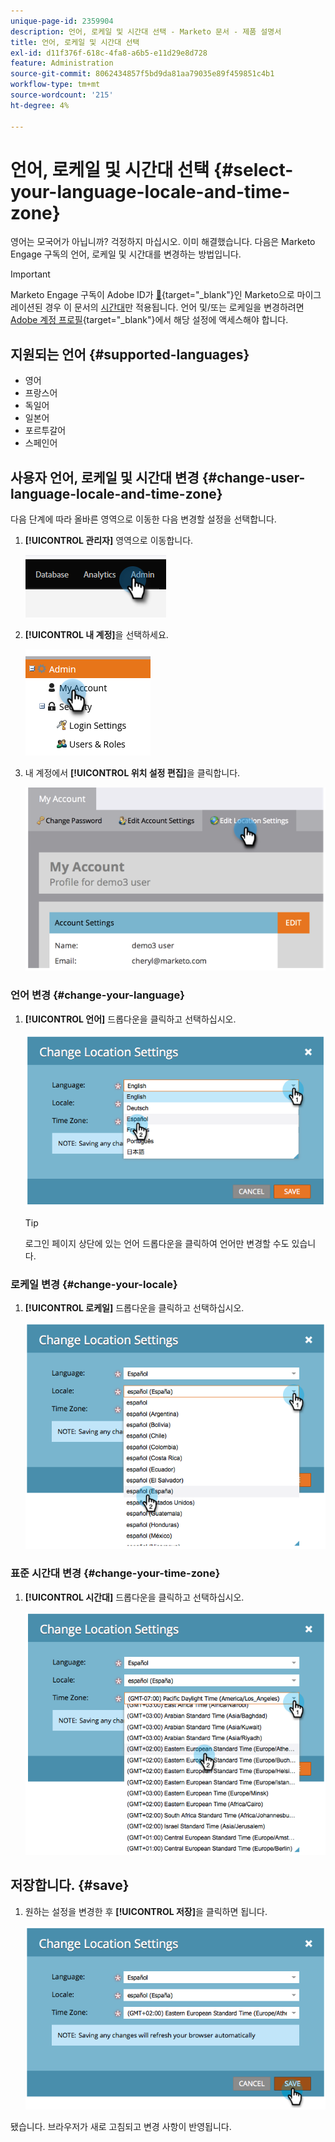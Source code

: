 ```yaml
---
unique-page-id: 2359904
description: 언어, 로케일 및 시간대 선택 - Marketo 문서 - 제품 설명서
title: 언어, 로케일 및 시간대 선택
exl-id: d11f376f-618c-4fa8-a6b5-e11d29e8d728
feature: Administration
source-git-commit: 8062434857f5bd9da81aa79035e89f459851c4b1
workflow-type: tm+mt
source-wordcount: '215'
ht-degree: 4%

---
```


# 언어, 로케일 및 시간대 선택 {#select-your-language-locale-and-time-zone}

영어는 모국어가 아닙니까? 걱정하지 마십시오. 이미 해결했습니다. 다음은 Marketo Engage 구독의 언어, 로케일 및 시간대를 변경하는 방법입니다.

>[!IMPORTANT]
>
>Marketo Engage 구독이 Adobe ID가 [&#128279;](/help/marketo/product-docs/administration/marketo-with-adobe-identity/adobe-identity-management-overview.md){target="_blank"}인 Marketo으로 마이그레이션된 경우 이 문서의 [시간대](#change-your-time-zone)만 적용됩니다. 언어 및/또는 로케일을 변경하려면 [Adobe 계정 프로필](https://account.adobe.com/kr/profile){target="_blank"}에서 해당 설정에 액세스해야 합니다.

## 지원되는 언어 {#supported-languages}

* 영어
* 프랑스어
* 독일어
* 일본어
* 포르투갈어
* 스페인어

## 사용자 언어, 로케일 및 시간대 변경 {#change-user-language-locale-and-time-zone}

다음 단계에 따라 올바른 영역으로 이동한 다음 변경할 설정을 선택합니다.

1. **[!UICONTROL 관리자]** 영역으로 이동합니다.

   ![](assets/select-your-language-locale-and-time-zone-1.png)

1. **[!UICONTROL 내 계정]**&#x200B;을 선택하세요.

   ![](assets/select-your-language-locale-and-time-zone-2.png)

1. 내 계정에서 **[!UICONTROL 위치 설정 편집]**&#x200B;을 클릭합니다.

   ![](assets/select-your-language-locale-and-time-zone-3.png)

### 언어 변경 {#change-your-language}

1. **[!UICONTROL 언어]** 드롭다운을 클릭하고 선택하십시오.

   ![](assets/select-your-language-locale-and-time-zone-4.png)

   >[!TIP]
   >
   >로그인 페이지 상단에 있는 언어 드롭다운을 클릭하여 언어만 변경할 수도 있습니다.

### 로케일 변경 {#change-your-locale}

1. **[!UICONTROL 로케일]** 드롭다운을 클릭하고 선택하십시오.

   ![](assets/select-your-language-locale-and-time-zone-5.png)

### 표준 시간대 변경 {#change-your-time-zone}

1. **[!UICONTROL 시간대]** 드롭다운을 클릭하고 선택하십시오.

   ![](assets/select-your-language-locale-and-time-zone-6.png)

## 저장합니다. {#save}

1. 원하는 설정을 변경한 후 **[!UICONTROL 저장]**&#x200B;을 클릭하면 됩니다.

   ![](assets/select-your-language-locale-and-time-zone-7.png)

됐습니다. 브라우저가 새로 고침되고 변경 사항이 반영됩니다.
